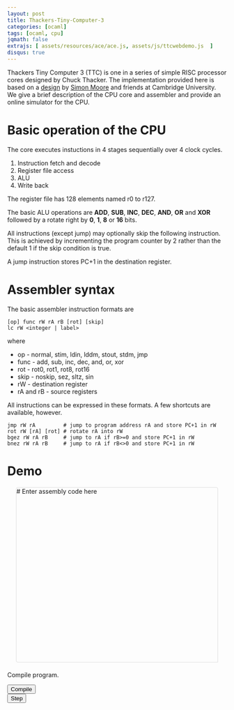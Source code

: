 ```yaml
---
layout: post
title: Thackers-Tiny-Computer-3
categories: [ocaml]
tags: [ocaml, cpu]
jqmath: false
extrajs: [ assets/resources/ace/ace.js, assets/js/ttcwebdemo.js  ]
disqus: true
---
```


Thackers Tiny Computer 3 (TTC) is one in a series of simple RISC processor cores designed
by Chuck Thacker.  The implementation provided here is based on a
[design](http://www.cl.cam.ac.uk/teaching/1314/ECAD+Arch/labs/background/ttc.html) 
by [Simon Moore](http://www.cl.cam.ac.uk/~swm11/) and friends
at Cambridge University.  We give a brief description of the CPU core and assembler
and provide an online simulator for the CPU.

# Basic operation of the CPU

The core executes instuctions in 4 stages sequentially over 4 clock cycles.

1. Instruction fetch and decode
2. Register file access
3. ALU
4. Write back

The register file has 128 elements named r0 to r127.

The basic ALU operations are **ADD**, **SUB**, **INC**, **DEC**, **AND**, **OR** and **XOR** 
followed by a rotate right by **0**, **1**, **8** or **16** bits.

All instructions (except jump) may optionally skip the following instruction.  This is achieved
by incrementing the program counter by 2 rather than the default 1 if the skip condition is true.

A jump instruction stores PC+1 in the destination register.

# Assembler syntax

The basic assembler instruction formats are

~~~
[op] func rW rA rB [rot] [skip]
lc rW <integer | label>
~~~

where

* op - normal, stim, ldin, lddm, stout, stdm, jmp
* func - add, sub, inc, dec, and, or, xor
* rot - rot0, rot1, rot8, rot16
* skip - noskip, sez, sltz, sin
* rW - destination register
* rA and rB - source registers

All instructions can be expressed in these formats.  A few shortcuts are available, however.

~~~
jmp rW rA         # jump to program address rA and store PC+1 in rW
rot rW [rA] [rot] # rotate rA into rW
bgez rW rA rB     # jump to rA if rB>=0 and store PC+1 in rW
bnez rW rA rB     # jump to rA if rB<>0 and store PC+1 in rW
~~~

# Demo

<div id="editor" style="height: 400px; border: 1px solid #DDD; border-radius: 4px; border-bottom-right-radius: 0px; margin: 20px 20px 20px 20px;"># Enter assembly code here
</div>

Compile program.

<input type="button" id="jsoo_asm_compile" value="Compile"/>

<div id="jsoo_asm_result" class="table table-condensed"></div>

<input type="button" id="jsoo_step" value="Step"/>

<div id="jsoo_simulator" class="table table-condensed"></div>



